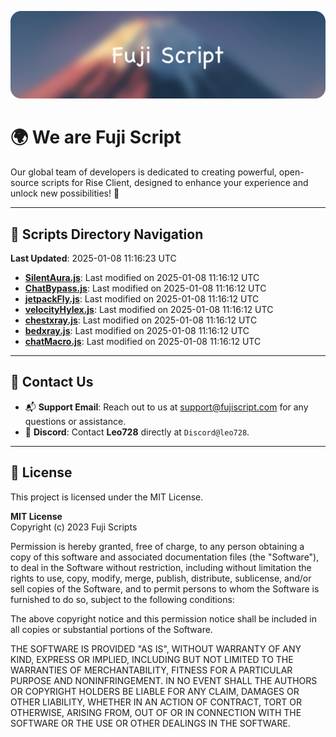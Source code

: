 ![Banner](.github/b.webp)

# 🌍 **We are Fuji Script**

Our global team of developers is dedicated to creating powerful, open-source scripts for Rise Client, designed to enhance your experience and unlock new possibilities! 🌟

---
<!-- SCRIPTS_NAVIGATION_START -->
## 📂 **Scripts Directory Navigation**

**Last Updated**: 2025-01-08 11:16:23 UTC

- **[SilentAura.js](scripts/SilentAura.js)**: Last modified on 2025-01-08 11:16:12 UTC
- **[ChatBypass.js](scripts/ChatBypass.js)**: Last modified on 2025-01-08 11:16:12 UTC
- **[jetpackFly.js](scripts/jetpackFly.js)**: Last modified on 2025-01-08 11:16:12 UTC
- **[velocityHylex.js](scripts/velocityHylex.js)**: Last modified on 2025-01-08 11:16:12 UTC
- **[chestxray.js](scripts/chestxray.js)**: Last modified on 2025-01-08 11:16:12 UTC
- **[bedxray.js](scripts/bedxray.js)**: Last modified on 2025-01-08 11:16:12 UTC
- **[chatMacro.js](scripts/chatMacro.js)**: Last modified on 2025-01-08 11:16:12 UTC

<!-- SCRIPTS_NAVIGATION_END -->

---

## 💬 **Contact Us**  
- 📬 **Support Email**: Reach out to us at [support@fujiscript.com](mailto:support@fujiscript.com) for any questions or assistance.  
- 💬 **Discord**: Contact **Leo728** directly at `Discord@leo728`.

---

## 📜 **License**

This project is licensed under the MIT License.  

**MIT License**  
Copyright (c) 2023 Fuji Scripts  

Permission is hereby granted, free of charge, to any person obtaining a copy of this software and associated documentation files (the "Software"), to deal in the Software without restriction, including without limitation the rights to use, copy, modify, merge, publish, distribute, sublicense, and/or sell copies of the Software, and to permit persons to whom the Software is furnished to do so, subject to the following conditions:  

The above copyright notice and this permission notice shall be included in all copies or substantial portions of the Software.  

THE SOFTWARE IS PROVIDED "AS IS", WITHOUT WARRANTY OF ANY KIND, EXPRESS OR IMPLIED, INCLUDING BUT NOT LIMITED TO THE WARRANTIES OF MERCHANTABILITY, FITNESS FOR A PARTICULAR PURPOSE AND NONINFRINGEMENT. IN NO EVENT SHALL THE AUTHORS OR COPYRIGHT HOLDERS BE LIABLE FOR ANY CLAIM, DAMAGES OR OTHER LIABILITY, WHETHER IN AN ACTION OF CONTRACT, TORT OR OTHERWISE, ARISING FROM, OUT OF OR IN CONNECTION WITH THE SOFTWARE OR THE USE OR OTHER DEALINGS IN THE SOFTWARE.  

